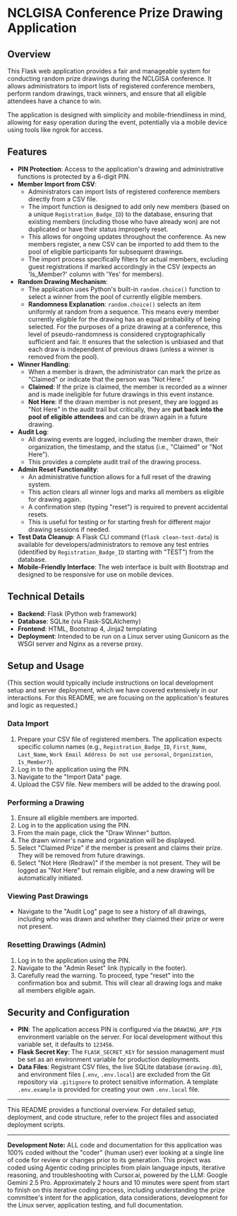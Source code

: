 # NCLGISA Conference Prize Drawing Application

## Overview

This Flask web application provides a fair and manageable system for conducting random prize drawings during the NCLGISA conference. It allows administrators to import lists of registered conference members, perform random drawings, track winners, and ensure that all eligible attendees have a chance to win.

The application is designed with simplicity and mobile-friendliness in mind, allowing for easy operation during the event, potentially via a mobile device using tools like ngrok for access.

## Features

*   **PIN Protection**: Access to the application's drawing and administrative functions is protected by a 6-digit PIN.
*   **Member Import from CSV**: 
    *   Administrators can import lists of registered conference members directly from a CSV file.
    *   The import function is designed to add only new members (based on a unique `Registration_Badge_ID`) to the database, ensuring that existing members (including those who have already won) are not duplicated or have their status improperly reset.
    *   This allows for ongoing updates throughout the conference. As new members register, a new CSV can be imported to add them to the pool of eligible participants for subsequent drawings.
    *   The import process specifically filters for actual members, excluding guest registrations if marked accordingly in the CSV (expects an 'Is_Member?' column with 'Yes' for members).
*   **Random Drawing Mechanism**: 
    *   The application uses Python's built-in `random.choice()` function to select a winner from the pool of currently eligible members.
    *   **Randomness Explanation**: `random.choice()` selects an item uniformly at random from a sequence. This means every member currently eligible for the drawing has an equal probability of being selected. For the purposes of a prize drawing at a conference, this level of pseudo-randomness is considered cryptographically sufficient and fair. It ensures that the selection is unbiased and that each draw is independent of previous draws (unless a winner is removed from the pool).
*   **Winner Handling**: 
    *   When a member is drawn, the administrator can mark the prize as "Claimed" or indicate that the person was "Not Here."
    *   **Claimed**: If the prize is claimed, the member is recorded as a winner and is made ineligible for future drawings in this event instance.
    *   **Not Here**: If the drawn member is not present, they are logged as "Not Here" in the audit trail but critically, they are **put back into the pool of eligible attendees** and can be drawn again in a future drawing.
*   **Audit Log**: 
    *   All drawing events are logged, including the member drawn, their organization, the timestamp, and the status (i.e., "Claimed" or "Not Here").
    *   This provides a complete audit trail of the drawing process.
*   **Admin Reset Functionality**: 
    *   An administrative function allows for a full reset of the drawing system.
    *   This action clears all winner logs and marks all members as eligible for drawing again.
    *   A confirmation step (typing "reset") is required to prevent accidental resets.
    *   This is useful for testing or for starting fresh for different major drawing sessions if needed.
*   **Test Data Cleanup**: A Flask CLI command (`flask clean-test-data`) is available for developers/administrators to remove any test entries (identified by `Registration_Badge_ID` starting with "TEST") from the database.
*   **Mobile-Friendly Interface**: The web interface is built with Bootstrap and designed to be responsive for use on mobile devices.

## Technical Details

*   **Backend**: Flask (Python web framework)
*   **Database**: SQLite (via Flask-SQLAlchemy)
*   **Frontend**: HTML, Bootstrap 4, Jinja2 templating
*   **Deployment**: Intended to be run on a Linux server using Gunicorn as the WSGI server and Nginx as a reverse proxy.

## Setup and Usage

(This section would typically include instructions on local development setup and server deployment, which we have covered extensively in our interactions. For this README, we are focusing on the application's features and logic as requested.)

### Data Import

1.  Prepare your CSV file of registered members. The application expects specific column names (e.g., `Registration_Badge_ID`, `First_Name`, `Last_Name`, `Work Email Address Do not use personal`, `Organization`, `Is_Member?`).
2.  Log in to the application using the PIN.
3.  Navigate to the "Import Data" page.
4.  Upload the CSV file. New members will be added to the drawing pool.

### Performing a Drawing

1.  Ensure all eligible members are imported.
2.  Log in to the application using the PIN.
3.  From the main page, click the "Draw Winner" button.
4.  The drawn winner's name and organization will be displayed.
5.  Select "Claimed Prize" if the member is present and claims their prize. They will be removed from future drawings.
6.  Select "Not Here (Redraw)" if the member is not present. They will be logged as "Not Here" but remain eligible, and a new drawing will be automatically initiated.

### Viewing Past Drawings

*   Navigate to the "Audit Log" page to see a history of all drawings, including who was drawn and whether they claimed their prize or were not present.

### Resetting Drawings (Admin)

1.  Log in to the application using the PIN.
2.  Navigate to the "Admin Reset" link (typically in the footer).
3.  Carefully read the warning. To proceed, type "reset" into the confirmation box and submit.
    This will clear all drawing logs and make all members eligible again.

## Security and Configuration

*   **PIN**: The application access PIN is configured via the `DRAWING_APP_PIN` environment variable on the server. For local development without this variable set, it defaults to `123456`.
*   **Flask Secret Key**: The `FLASK_SECRET_KEY` for session management must be set as an environment variable for production deployments.
*   **Data Files**: Registrant CSV files, the live SQLite database (`drawing.db`), and environment files (`.env`, `.env.local`) are excluded from the Git repository via `.gitignore` to protect sensitive information. A template `.env.example` is provided for creating your own `.env.local` file.

---

This README provides a functional overview. For detailed setup, deployment, and code structure, refer to the project files and associated deployment scripts. 

---

**Development Note:** ALL code and documentation for this application was 100% coded without the "coder" (human user) ever looking at a single line of code for review or changes prior to its generation. This project was coded using Agentic coding principles from plain language inputs, iterative reasoning, and troubleshooting with Cursor.ai, powered by the LLM: Google Gemini 2.5 Pro. Approximately 2 hours and 10 minutes were spent from start to finish on this iterative coding process, including understanding the prize committee's intent for the application, data considerations, development for the Linux server, application testing, and full documentation. 